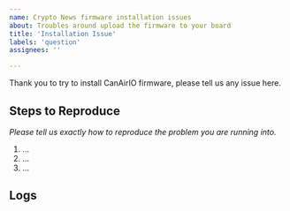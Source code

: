 ```yaml
---
name: Crypto News firmware installation issues
about: Troubles around upload the firmware to your board
title: 'Installation Issue'
labels: 'question'
assignees: ''

---
```


Thank you to try to install CanAirIO firmware, please tell us any issue here. 

## Steps to Reproduce

*Please tell us exactly how to reproduce the problem you are running into.*

1. ...
2. ...
3. ...

## Logs
```
```
